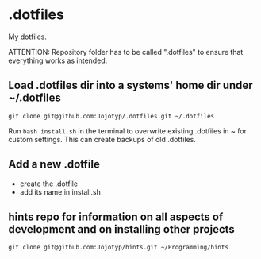 # .dotfiles
My dotfiles.

ATTENTION:
Repository folder has to be called ".dotfiles" to ensure that everything works as intended.

## Load .dotfiles dir into a systems' home dir under ~/.dotfiles
`git clone git@github.com:Jojotyp/.dotfiles.git ~/.dotfiles`

Run `bash install.sh` in the terminal to overwrite existing .dotfiles in ~ for custom settings.
This can create backups of old .dotfiles.

## Add a new .dotfile
- create the .dotfile
- add its name in install.sh

## hints repo for information on all aspects of development and on installing other projects
`git clone git@github.com:Jojotyp/hints.git ~/Programming/hints`